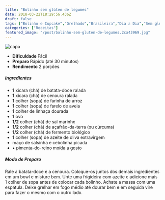 ```yaml
---
title: "Bolinho sem glúten de legumes"
date: 2018-03-22T18:29:56.436Z
draft: false
tags: ["Bolinho e Cupcake","Grelhado","Brasileira","Dia a Dia","Sem glúten","Alimentação","Alimentação saudável","Bolo","receita saudável"]
categories: ["Receitas"]
featured_image: "/post/bolinho-sem-gluten-de-legumes.2ca43969.jpg"
---
```


![capa](/post/bolinho-sem-gluten-de-legumes.2ca43969.jpg)

*   **Dificuldade** Fácil
*   **Preparo** Rápido (até 30 minutos)
*   **Rendimento** 2 porções

##### Ingredientes

*   **1** xícara (chá) de batata-doce ralada
*   **1** xícara (chá) de cenoura ralada
*   **1** colher (sopa) de farinha de arroz
*   **1** colher (sopa) de farelo de aveia
*   **1** colher de linhaça dourada
*   **1** ovo
*   **1/2** colher (chá) de sal marinho
*   **1/2** colher (chá) de açafrão-da-terra (ou cúrcuma)
*   **1/2** colher (chá) de fermento biológico
*   **1** colher (sopa) de azeite de oliva extravirgem
*   maço de salsinha e cebolinha picada
*   • pimenta-do-reino moída a gosto

##### Modo de Preparo

Rale a batata-doce e a cenoura. Coloque-os juntos dos demais ingredientes em um bowl e misture bem. Unte uma frigideira com azeite e adicione mais 1 colher de sopa antes de colocar cada bolinho. Achate a massa com uma espátula. Deixe grelhar em fogo médio até dourar bem e em seguida vire para fazer o mesmo com o outro lado.

